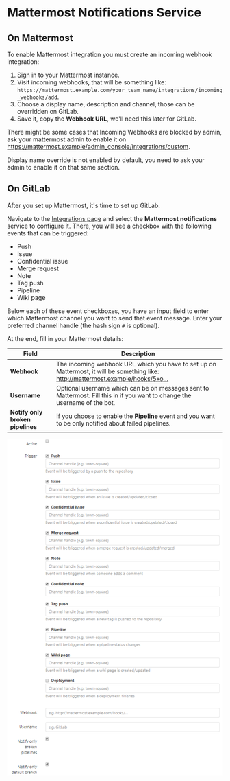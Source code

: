 # Mattermost Notifications Service

## On Mattermost

To enable Mattermost integration you must create an incoming webhook integration:

1. Sign in to your Mattermost instance.
1. Visit incoming webhooks, that will be something like: `https://mattermost.example.com/your_team_name/integrations/incoming_webhooks/add`.
1. Choose a display name, description and channel, those can be overridden on GitLab.
1. Save it, copy the **Webhook URL**, we'll need this later for GitLab.

There might be some cases that Incoming Webhooks are blocked by admin, ask your mattermost admin to enable
it on https://mattermost.example/admin_console/integrations/custom.

Display name override is not enabled by default, you need to ask your admin to enable it on that same section.

## On GitLab

After you set up Mattermost, it's time to set up GitLab.

Navigate to the [Integrations page](project_services.md#accessing-the-project-services)
and select the **Mattermost notifications** service to configure it.
There, you will see a checkbox with the following events that can be triggered:

- Push
- Issue
- Confidential issue
- Merge request
- Note
- Tag push
- Pipeline
- Wiki page

Below each of these event checkboxes, you have an input field to enter
which Mattermost channel you want to send that event message. Enter your preferred channel handle (the hash sign `#` is optional).

At the end, fill in your Mattermost details:

| Field | Description |
| ----- | ----------- |
| **Webhook**  | The incoming webhook URL which you have to set up on Mattermost, it will be something like: http://mattermost.example/hooks/5xo… |
| **Username** | Optional username which can be on messages sent to Mattermost. Fill this in if you want to change the username of the bot. |
| **Notify only broken pipelines** | If you choose to enable the **Pipeline** event and you want to be only notified about failed pipelines. |

![Mattermost configuration](img/mattermost_configuration.png)
